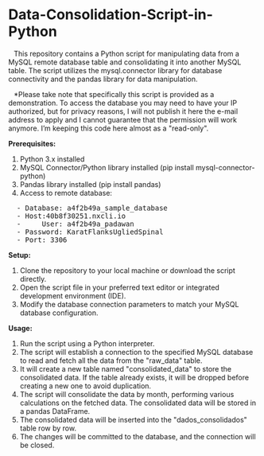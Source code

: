 # Data-Consolidation-Script-in-Python
 &ensp; This repository contains a Python script for manipulating data from a MySQL remote database table and consolidating it into another MySQL table. The script utilizes the mysql.connector library for database connectivity and the pandas library for data manipulation.  
 
 &ensp; *Please take note that specifically this script is provided as a demonstration. To access the database you may need to have your IP authorized, but for privacy reasons, I will not publish it here the e-mail address to apply and I cannot guarantee that the permission will work anymore. I’m keeping this code here almost as a "read-only".  

<b> Prerequisites:</b>  
 1.	Python 3.x installed
 2.	MySQL Connector/Python library installed (pip install mysql-connector-python)
 3.	Pandas library installed (pip install pandas)
 4.	Access to remote database:  
<pre>
  -	Database: a4f2b49a_sample_database  
  -	Host:40b8f30251.nxcli.io  
  -     User: a4f2b49a_padawan  
  -	Password: KaratFlanksUgliedSpinal  
  -	Port: 3306  
</pre>
 
<b>Setup:</b>  
1.	Clone the repository to your local machine or download the script directly.  
2.	Open the script file in your preferred text editor or integrated development environment (IDE).  
3.	Modify the database connection parameters to match your MySQL database configuration.  

<b>Usage:</b>  
1.	Run the script using a Python interpreter.
2.	The script will establish a connection to the specified MySQL database to read and fetch all the data from the "raw_data" table.
3.	It will create a new table named "consolidated_data" to store the consolidated data. If the table already exists, it will be dropped before creating a new one to avoid duplication.
4.	The script will consolidate the data by month, performing various calculations on the fetched data. The consolidated data will be stored in a pandas DataFrame.
5.	The consolidated data will be inserted into the "dados_consolidados" table row by row.
6.	The changes will be committed to the database, and the connection will be closed.

